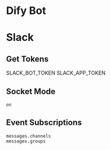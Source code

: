 # Dify Bot

# Slack

## Get Tokens

SLACK_BOT_TOKEN
SLACK_APP_TOKEN

## Socket Mode

```
on
```

## Event Subscriptions

```
messages.channels
messages.groups
```
